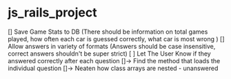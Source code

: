 # js_rails_project

[] Save Game Stats to DB 
    (There should be information on total games played,
    how often each car is guessed correctly, 
    what car is most wrong )
[] Allow answers in variety of formats
    (Answers should be case insensitive, 
    correct answers shouldn't be super strict)
[ ] Let The User Know if they answered correctly after each question 
    []-> Find the method that loads the individual question 
    []-> Neaten how class arrays are nested - unanswered
